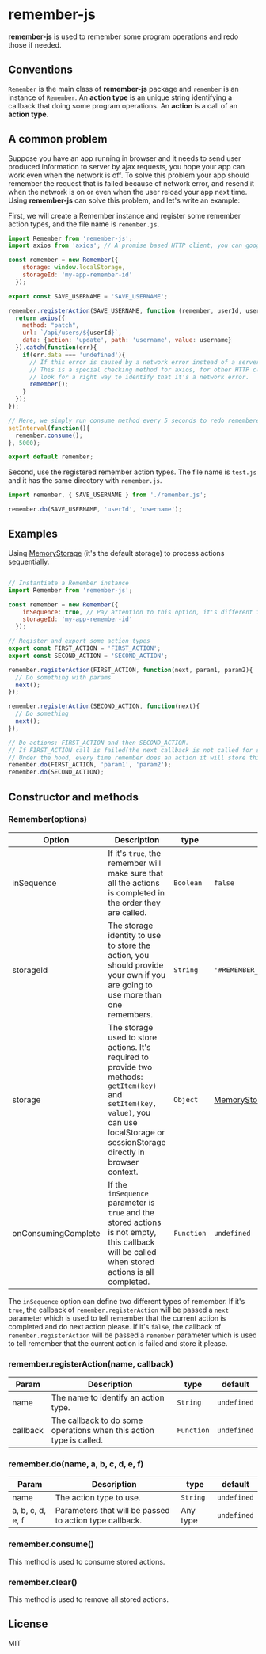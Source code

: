 # remember-js

**remember-js** is used to remember some program operations and redo those if needed.

## Conventions

`Remember` is the main class of **remember-js** package and `remember` is an instance of `Remember`.
An **action type** is an unique string identifying a callback that doing some program operations.
An **action** is a call of an **action type**.


## A common problem
Suppose you have an app running in browser and it needs to send user produced information to server by ajax requests, you hope your app can work even when the network is off.
To solve this problem your app should remember the request that is failed because of network error, and resend it when the network is on or even when the user reload your app next time.
Using **remember-js** can solve this problem, and let's write an example:

First, we will create a Remember instance and register some remember action types, and the file name is `remember.js`.
```javascript
import Remember from 'remember-js';
import axios from 'axios'; // A promise based HTTP client, you can google and learn more about it.

const remember = new Remember({
    storage: window.localStorage,
    storageId: 'my-app-remember-id'
  });

export const SAVE_USERNAME = 'SAVE_USERNAME';

remember.registerAction(SAVE_USERNAME, function (remember, userId, username) {
  return axios({
    method: "patch",
    url: `/api/users/${userId}`,
    data: {action: 'update', path: 'username', value: username}
  }).catch(function(err){
    if(err.data === 'undefined'){
      // If this error is caused by a network error instead of a server side error, remember this action.
      // This is a special checking method for axios, for other HTTP client like jQuery.ajax please
      // look for a right way to identify that it's a network error.
      remember();
    }
  });
});

// Here, we simply run consume method every 5 seconds to redo remembered actions.
setInterval(function(){
  remember.consume();
}, 5000);

export default remember;

```

Second, use the registered remember action types.
The file name is `test.js` and it has the same directory with `remember.js`.
```javascript
import remember, { SAVE_USERNAME } from './remember.js';

remember.do(SAVE_USERNAME, 'userId', 'username');

```

## Examples
Using [MemoryStorage]() (it's the default storage) to process actions sequentially.

```javascript

// Instantiate a Remember instance
import Remember from 'remember-js';

const remember = new Remember({
    inSequence: true, // Pay attention to this option, it's different from the 'A common problem' example.
    storageId: 'my-app-remember-id'
  });

// Register and export some action types
export const FIRST_ACTION = 'FIRST_ACTION';
export const SECOND_ACTION = 'SECOND_ACTION';

remember.registerAction(FIRST_ACTION, function(next, param1, param2){
  // Do something with params
  next();
});

remember.registerAction(SECOND_ACTION, function(next){
  // Do something
  next();
});

// Do actions: FIRST_ACTION and then SECOND_ACTION.
// If FIRST_ACTION call is failed(the next callback is not called for some reasons), the consuming will stop with FIRST_ACTION call and SECOND_ACTION call stored in storage.
// Under the hood, every time remember does an action it will store this action first and then consume.
remember.do(FIRST_ACTION, 'param1', 'param2');
remember.do(SECOND_ACTION);
```

## Constructor and methods

### Remember(options)

| **Option** | **Description** | **type** | **default** |
| --- | --- | --- | --- |
| inSequence | If it's `true`, the remember will make sure that all the actions is completed in the order they are called. | `Boolean` | `false` |
| storageId | The storage identity to use to store the action, you should provide your own if you are going to use more than one remembers. |`String` | `'#REMEMBER_JS_REMEMBER_QUEUE'` |
| storage | The storage used to store actions. It's required to provide two methods: `getItem(key)` and `setItem(key, value)`, you can use localStorage or sessionStorage directly in browser context. | `Object` | [MemoryStorage](). |
| onConsumingComplete | If the `inSequence` parameter is `true` and the stored actions is not empty, this callback will be called when stored actions is all completed. | `Function`| `undefined` |

The `inSequence` option can define two different types of remember.
If it's `true`, the callback of `remember.registerAction` will be passed a `next` parameter which is used to tell remember that the current action is completed and do next action please.
If it's `false`, the callback of `remember.registerAction` will be passed a `remember` parameter which is used to tell remember that the current action is failed and store it please.


### remember.registerAction(name, callback)
| **Param** | **Description** | **type** | **default** |
| --- | --- | --- | --- |
| name | The name to identify an action type. | `String` | `undefined` |
| callback | The callback to do some operations when this action type is called. | `Function` | `undefined` |


### remember.do(name, a, b, c, d, e, f)
| **Param** | **Description** | **type** | **default** |
| --- | --- | --- | --- |
| name | The action type to use. | `String` | `undefined` |
| a, b, c, d, e, f | Parameters that will be passed to action type callback. | Any type | `undefined` |

### remember.consume()
This method is used to consume stored actions.

### remember.clear()
This method is used to remove all stored actions.


## License
MIT